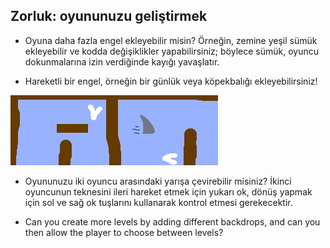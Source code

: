 ## Zorluk: oyununuzu geliştirmek

- Oyuna daha fazla engel ekleyebilir misin? Örneğin, zemine yeşil sümük ekleyebilir ve kodda değişiklikler yapabilirsiniz; böylece sümük, oyuncu dokunmalarına izin verdiğinde kayığı yavaşlatır.

- Hareketli bir engel, örneğin bir günlük veya köpekbalığı ekleyebilirsiniz!

![ekran alıntısı](images/boat-obstacles.png)

- Oyununuzu iki oyuncu arasındaki yarışa çevirebilir misiniz? İkinci oyuncunun teknesini ileri hareket etmek için yukarı ok, dönüş yapmak için sol ve sağ ok tuşlarını kullanarak kontrol etmesi gerekecektir.

- Can you create more levels by adding different backdrops, and can you then allow the player to choose between levels?